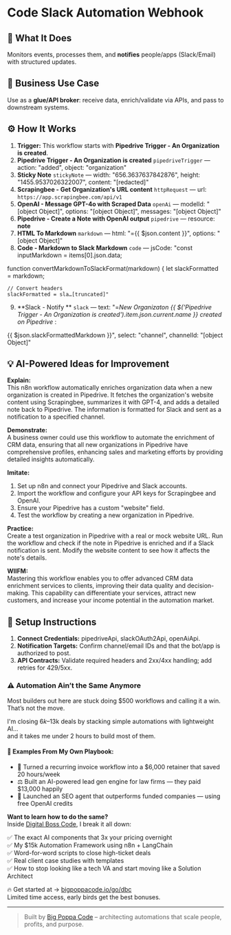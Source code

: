 # Code Slack Automation Webhook
  ## 🚀 What It Does
  Monitors events, processes them, and **notifies** people/apps (Slack/Email) with structured updates.
  
  ## 💼 Business Use Case
  Use as a **glue/API broker**: receive data, enrich/validate via APIs, and pass to downstream systems.
  
  ## ⚙️ How It Works
  1. **Trigger:** This workflow starts with **Pipedrive Trigger - An Organization is created**.
  2. **Pipedrive Trigger - An Organization is created** `pipedriveTrigger` — action: "added", object: "organization"
3. **Sticky Note** `stickyNote` — width: "656.3637637842876", height: "1455.9537026322007", content: "[redacted]"
4. **Scrapingbee - Get Organization's URL content** `httpRequest` — url: `https://app.scrapingbee.com/api/v1`
5. **OpenAI - Message GPT-4o with Scraped Data** `openAi` — modelId: "[object Object]", options: "[object Object]", messages: "[object Object]"
6. **Pipedrive - Create a Note with OpenAI output** `pipedrive` — resource: **note**
7. **HTML To Markdown** `markdown` — html: "={{ $json.content }}", options: "[object Object]"
8. **Code - Markdown to Slack Markdown** `code` — jsCode: "const inputMarkdown = items[0].json.data;

function convertMarkdownToSlackFormat(markdown) {
    let slackFormatted = markdown;
    
    // Convert headers
    slackFormatted = sla…[truncated]"
9. **Slack - Notify ** `slack` — text: "=*New Organizaton {{ $('Pipedrive Trigger - An Organization is created').item.json.current.name }} created on Pipedrive* :


 {{ $json.slackFormattedMarkdown }}", select: "channel", channelId: "[object Object]"
  
  ## 💡 AI-Powered Ideas for Improvement
  **Explain:**  
This n8n workflow automatically enriches organization data when a new organization is created in Pipedrive. It fetches the organization's website content using Scrapingbee, summarizes it with GPT-4, and adds a detailed note back to Pipedrive. The information is formatted for Slack and sent as a notification to a specified channel.

**Demonstrate:**  
A business owner could use this workflow to automate the enrichment of CRM data, ensuring that all new organizations in Pipedrive have comprehensive profiles, enhancing sales and marketing efforts by providing detailed insights automatically.

**Imitate:**  
1. Set up n8n and connect your Pipedrive and Slack accounts.
2. Import the workflow and configure your API keys for Scrapingbee and OpenAI.
3. Ensure your Pipedrive has a custom "website" field.
4. Test the workflow by creating a new organization in Pipedrive.

**Practice:**  
Create a test organization in Pipedrive with a real or mock website URL. Run the workflow and check if the note in Pipedrive is enriched and if a Slack notification is sent. Modify the website content to see how it affects the note's details.

**WIIFM:**  
Mastering this workflow enables you to offer advanced CRM data enrichment services to clients, improving their data quality and decision-making. This capability can differentiate your services, attract new customers, and increase your income potential in the automation market.
  
  ## 🔧 Setup Instructions
  1. **Connect Credentials:** pipedriveApi, slackOAuth2Api, openAiApi.
2. **Notification Targets:** Confirm channel/email IDs and that the bot/app is authorized to post.
3. **API Contracts:** Validate required headers and 2xx/4xx handling; add retries for 429/5xx.
  
### ⚠️ Automation Ain’t the Same Anymore

Most builders out here are stuck doing $500 workflows and calling it a win.  
That’s not the move.  

I'm closing $6k–$13k deals by stacking simple automations with lightweight AI...  
and it takes me under 2 hours to build most of them.

#### 🧠 Examples From My Own Playbook:
- 🔁 Turned a recurring invoice workflow into a $6,000 retainer that saved 20 hours/week  
- ⚖️ Built an AI-powered lead gen engine for law firms — they paid $13,000 happily  
- 🚀 Launched an SEO agent that outperforms funded companies — using free OpenAI credits  

**Want to learn how to do the same?**  
Inside [Digital Boss Code](https://bigpoppacode.io/go/dbc), I break it all down:

✅ The exact AI components that 3x your pricing overnight  
✅ My $15k Automation Framework using n8n + LangChain  
✅ Word-for-word scripts to close high-ticket deals  
✅ Real client case studies with templates  
✅ How to stop looking like a tech VA and start moving like a Solution Architect  

🔥 Get started at → [bigpoppacode.io/go/dbc](https://bigpoppacode.io/go/dbc)  
Limited time access, early birds get the best bonuses.

---
> Built by [Big Poppa Code](https://bigpoppacode.io) – architecting automations that scale people, profits, and purpose.
  
